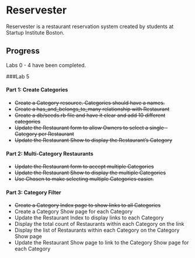 # Reservester

Reservester is a restaurant reservation system created by students at Startup Institute Boston.  

## Progress

Labs 0 - 4 have been completed.

###Lab 5

#### Part 1: Create Categories
- ~~Create a Category resource. Categories should have a names.~~
- ~~Create a has_and_belongs_to_many relationship with Restaurant~~
- ~~Create a db/seeds.rb file and have it clear and add 10 different categories~~
- ~~Update the Restaurant form to allow Owners to select a single - Category per Restaurant~~
- ~~Update the Restaurant Show to display the Restaurant’s Category~~

#### Part 2: Multi-Category Restaurants

- ~~Update the Restaurant form to accept multiple Categories~~
- ~~Update the Restaurant Show to display the multiple Categories~~
- ~~Use Chosen to make selecting multiple Categories easier.~~

#### Part 3: Category Filter

- ~~Create a Category Index page to show links to all Categories~~
- Create a Category Show page for each Category
- Update the Restaurant Index to display links to each Category
- Display the total count of Restaurants within each Category on the link
- Display the list of Restaurants within each Category on the Category Show page
- Update the Restaurant Show page to link to the Category Show page for each Category